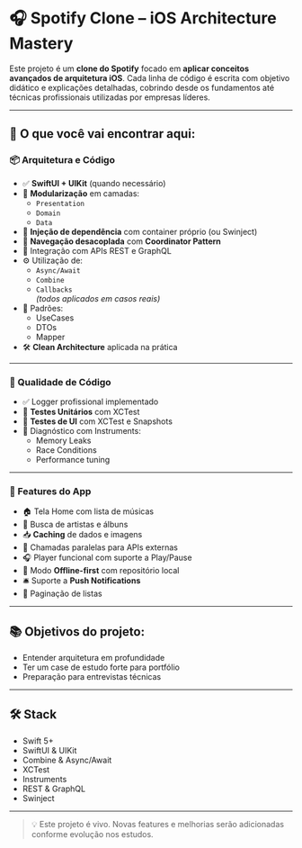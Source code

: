 # 🎧 Spotify Clone – iOS Architecture Mastery

Este projeto é um **clone do Spotify** focado em **aplicar conceitos avançados de arquitetura iOS**. Cada linha de código é escrita com objetivo didático e explicações detalhadas, cobrindo desde os fundamentos até técnicas profissionais utilizadas por empresas líderes.

---

## 🚀 O que você vai encontrar aqui:

### 📦 Arquitetura e Código

- ✅ **SwiftUI + UIKit** (quando necessário)
- 🧩 **Modularização** em camadas:
  - `Presentation`
  - `Domain`
  - `Data`
- 🔌 **Injeção de dependência** com container próprio (ou Swinject)
- 🔀 **Navegação desacoplada** com **Coordinator Pattern**
- 📡 Integração com APIs REST e GraphQL
- ⚙️ Utilização de:
  - `Async/Await`
  - `Combine`
  - `Callbacks`  
  _(todos aplicados em casos reais)_
- 🧠 Padrões:
  - UseCases
  - DTOs
  - Mapper
- 🛠 **Clean Architecture** aplicada na prática

---

### 🧪 Qualidade de Código

- ✅ Logger profissional implementado
- 🔬 **Testes Unitários** com XCTest
- 📱 **Testes de UI** com XCTest e Snapshots
- 🧯 Diagnóstico com Instruments:
  - Memory Leaks
  - Race Conditions
  - Performance tuning

---

### 📲 Features do App

- 🏠 Tela Home com lista de músicas
- 🔎 Busca de artistas e álbuns
- 📥 **Caching** de dados e imagens
- 📡 Chamadas paralelas para APIs externas
- 🎧 Player funcional com suporte a Play/Pause
- 📶 Modo **Offline-first** com repositório local
- 🛎 Suporte a **Push Notifications**
- 🔁 Paginação de listas

---

## 📚 Objetivos do projeto:


- Entender arquitetura em profundidade
- Ter um case de estudo forte para portfólio
- Preparação para entrevistas técnicas

---

## 🛠 Stack

- Swift 5+
- SwiftUI & UIKit
- Combine & Async/Await
- XCTest
- Instruments
- REST & GraphQL
- Swinject
---


> 💡 Este projeto é vivo. Novas features e melhorias serão adicionadas conforme evolução nos estudos.

